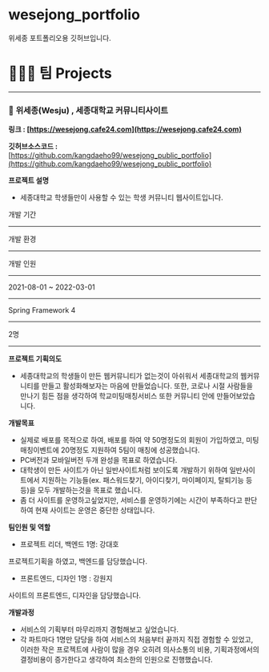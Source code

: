 # wesejong_portfolio
위세종 포트폴리오용 깃허브입니다.
# 👩🏻‍💻 팀 Projects

---

### 🏫 **위세종(Wesju) , 세종대학교 커뮤니티사이트**

**링크 : [https://wesejong.cafe24.com](https://wesejong.cafe24.com)** 

**깃허브소스코드 :** [https://github.com/kangdaeho99/wesejong_public_portfolio](https://github.com/kangdaeho99/wesejong_public_portfolio)

**프로젝트 설명** 

- 세종대학교 학생들만이 사용할 수 있는 학생 커뮤니티 웹사이트입니다.

개발 기간

---

개발 환경

---

개발 인원

---

2021-08-01 ~ 2022-03-01 

---

Spring Framework 4

---

2명

---

**프로젝트 기획의도**

- 세종대학교의 학생들이 만든 웹커뮤니티가 없는것이 아쉬워서 세종대학교의 웹커뮤니티를 만들고 활성화해보자는 마음에 만들었습니다. 또한, 코로나 시절 사람들을 만나기 힘든 점을 생각하여 학교미팅매칭서비스 또한 커뮤니티 안에 만들어보았습니다.

**개발목표**

- 실제로 배포를 목적으로 하여, 배포를 하여 약 50명정도의 회원이 가입하였고, 미팅매칭이벤트에 20명정도 지원하여 5팀이 매칭에 성공했습니다.
- PC버전과 모바일버전 두개 완성을 목표로 하였습니다.
- 대학생이 만든 사이트가 아닌 일반사이트처럼 보이도록 개발하기 위하여 일반사이트에서 지원하는 기능들(ex. 패스워드찾기, 아이디찾기, 마이페이지, 탈퇴기능 등등)을 모두 개발하는것을 목표로 했습니다.
- 좀 더 사이트를 운영하고싶었지만, 서비스를 운영하기에는 시간이 부족하다고 판단하여 현재 사이트는 운영은 중단한 상태입니다.

**팀인원 및 역할**

- 프로젝트 리더, 백엔드 1명: 강대호

프로젝트기획을 하였고, 백엔드를 담당했습니다.

- 프론트엔드, 디자인 1명 : 강원지

사이트의 프론트엔드, 디자인을 담당했습니다.

 

**개발과정**

- 서비스의 기획부터 마무리까지 경험해보고 싶었습니다.
- 각 파트마다 1명만 담당을 하여 서비스의 처음부터 끝까지 직접 경험할 수 있었고, 이러한 작은 프로젝트에 사람이 많을 경우 오히려 의사소통의 비용, 기획과정에서의 결정비용이 증가한다고 생각하여 최소한의 인원으로 진행했습니다.
